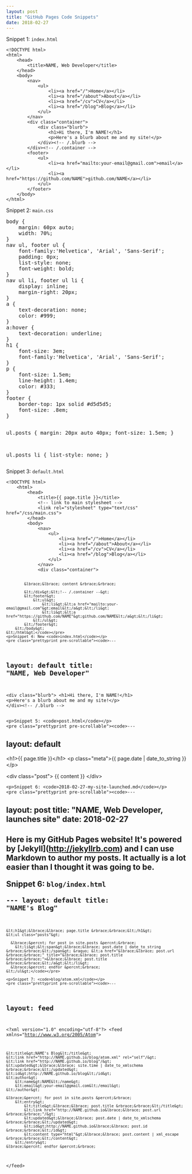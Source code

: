 ```yaml
---
layout: post
title: "GitHub Pages Code Snippets"
date: 2018-02-27
---
```

<div class="blurb">
<p>Snippet 1: <code>index.html</code></p>
<pre class="prettyprint pre-scrollable"><code>&lt;!DOCTYPE html&gt;
&lt;html&gt;
	&lt;head&gt;
		&lt;title&gt;NAME, Web Developer&lt;/title&gt;
	&lt;/head&gt;
	&lt;body&gt;
		&lt;nav&gt;
    		&lt;ul&gt;
        		&lt;li&gt;&lt;a href="/"&gt;Home&lt;/a&gt;&lt;/li&gt;
	        	&lt;li&gt;&lt;a href="/about"&gt;About&lt;/a&gt;&lt;/li&gt;
        		&lt;li&gt;&lt;a href="/cv"&gt;CV&lt;/a&gt;&lt;/li&gt;
        		&lt;li&gt;&lt;a href="/blog"&gt;Blog&lt;/a&gt;&lt;/li&gt;
    		&lt;/ul&gt;
		&lt;/nav&gt;
		&lt;div class="container"&gt;
    		&lt;div class="blurb"&gt;
        		&lt;h1&gt;Hi there, I'm NAME!&lt;/h1&gt;
				&lt;p&gt;Here's a blurb about me and my site!&lt;/p&gt;
    		&lt;/div&gt;&lt;!-- /.blurb --&gt;
		&lt;/div&gt;&lt;!-- /.container --&gt;
		&lt;footer&gt;
    		&lt;ul&gt;
        		&lt;li&gt;&lt;a href="mailto:your-email@gmail.com"&gt;email&lt;/a&gt;&lt;/li&gt;
        		&lt;li&gt;&lt;a href="https://github.com/NAME"&gt;github.com/NAME&lt;/a&gt;&lt;/li&gt;
			&lt;/ul&gt;
		&lt;/footer&gt;
	&lt;/body&gt;
&lt;/html&gt;</code></pre>

<p>Snippet 2: <code>main.css</code></p>
<pre class="prettyprint pre-scrollable">
body &lbrace;
    margin: 60px auto;
    width: 70%;
&rbrace;
nav ul, footer ul &lbrace;
    font-family:'Helvetica', 'Arial', 'Sans-Serif';
    padding: 0px;
    list-style: none;
    font-weight: bold;
&rbrace;
nav ul li, footer ul li &lbrace;
    display: inline;
    margin-right: 20px;
&rbrace;
a &lbrace;
    text-decoration: none;
    color: #999;
&rbrace;
a:hover &lbrace;
    text-decoration: underline;
&rbrace;
h1 &lbrace;
    font-size: 3em;
    font-family:'Helvetica', 'Arial', 'Sans-Serif';
&rbrace;
p &lbrace;
    font-size: 1.5em;
    line-height: 1.4em;
    color: #333;
&rbrace;
footer &lbrace;
    border-top: 1px solid #d5d5d5;
    font-size: .8em;
&rbrace;

ul.posts &lbrace; 
    margin: 20px auto 40px; 
    font-size: 1.5em;
&rbrace;

ul.posts li &lbrace;
    list-style: none;
&rbrace;
</pre>

<p>Snippet 3: <code>default.html</code></p>
<pre class="prettyprint pre-scrollable"><code>&lt;!DOCTYPE html&gt;
	&lt;html&gt;
		&lt;head&gt;
			&lt;title&gt;&lbrace;&lbrace; page.title &rbrace;&rbrace;&lt;/title&gt;
			&lt;!-- link to main stylesheet --&gt;
			&lt;link rel="stylesheet" type="text/css" href="/css/main.css"&gt;
		&lt;/head&gt;
		&lt;body&gt;
			&lt;nav&gt;
	    		&lt;ul&gt;
	        		&lt;li&gt;&lt;a href="/"&gt;Home&lt;/a&gt;&lt;/li&gt;
		        	&lt;li&gt;&lt;a href="/about"&gt;About&lt;/a&gt;&lt;/li&gt;
	        		&lt;li&gt;&lt;a href="/cv"&gt;CV&lt;/a&gt;&lt;/li&gt;
	        		&lt;li&gt;&lt;a href="/blog"&gt;Blog&lt;/a&gt;&lt;/li&gt;
	    		&lt;/ul&gt;
			&lt;/nav&gt;
			&lt;div class="container"&gt;
			
			&lbrace;&lbrace; content &rbrace;&rbrace;
			
			&lt;/div&gt;&lt;!-- /.container --&gt;
			&lt;footer&gt;
	    		&lt;ul&gt;
	        		&lt;li&gt;&lt;a href="mailto:your-email@gmail.com"&gt;email&lt;/a&gt;&lt;/li&gt;
	        		&lt;li&gt;&lt;a href="https://github.com/NAME"&gt;github.com/NAME&lt;/a&gt;&lt;/li&gt;
				&lt;/ul&gt;
			&lt;/footer&gt;
		&lt;/body&gt;
	&lt;/html&gt;</code></pre>
	<p>Snippet 4: New <code>index.html</code></p>
	<pre class="prettyprint pre-scrollable"><code>---
layout: default
title: "NAME, Web Developer"
---
&lt;div class="blurb"&gt;
	&lt;h1&gt;Hi there, I'm NAME!&lt;/h1&gt;
	&lt;p&gt;Here's a blurb about me and my site!&lt;/p&gt;
&lt;/div&gt;&lt;!-- /.blurb --&gt;</code></pre>
	
	<p>Snippet 5: <code>post.html</code></p>
	<pre class="prettyprint pre-scrollable"><code>---
layout: default
---
&lt;h1&gt;&lbrace;&lbrace; page.title &rbrace;&rbrace;&lt;/h1&gt;
&lt;p class="meta"&gt;&lbrace;&lbrace; page.date | date_to_string &rbrace;&rbrace;&lt;/p&gt;

&lt;div class="post"&gt;
  &lbrace;&lbrace; content &rbrace;&rbrace;
&lt;/div&gt;</code></pre>
	
	<p>Snippet 6: <code>2018-02-27-my-site-launched.md</code></p>
	<pre class="prettyprint pre-scrollable"><code>---
layout: post
title: "NAME, Web Developer, launches site"
date: 2018-02-27
---

Here is my GitHub Pages website! It's powered by &lbrack;Jekyll&rbrack;&lpar;http://jekyllrb.com&rpar; and I can use Markdown to author my posts. It actually is a lot easier than I thought it was going to be.</code></pre>
	<p>Snippet 6: <code>blog/index.html</code></p>
	<pre class="prettyprint pre-scrollable"><code>---
layout: default
title: "NAME's Blog"
---
	&lt;h1&gt;&lbrace;&lbrace; page.title &rbrace;&rbrace;&lt;/h1&gt;
	&lt;ul class="posts"&gt;

	  &lbrace;&percnt; for post in site.posts &percnt;&rbrace;
	    &lt;li&gt;&lt;span&gt;&lbrace;&lbrace; post.date | date_to_string &rbrace;&rbrace;&lt;/span&gt; &raquo; &lt;a href="&lbrace;&lbrace; post.url &rbrace;&rbrace;" title="&lbrace;&lbrace; post.title &rbrace;&rbrace;">&lbrace;&lbrace; post.title &rbrace;&rbrace;&lt;/a&gt;&lt;/li&gt;
	  &lbrace;&percnt; endfor &percnt;&rbrace;
	&lt;/ul&gt;</code></pre>
	
	<p>Snippet 7: <code>blog/atom.xml</code></p>
	<pre class="prettyprint pre-scrollable"><code>---
layout: feed
---
&lt;?xml version="1.0" encoding="utf-8"?&gt;
&lt;feed xmlns="http://www.w3.org/2005/Atom"&gt;

	&lt;title&gt;NAME's Blog&lt;/title&gt;
	&lt;link href="http://NAME.github.io/blog/atom.xml" rel="self"/&gt;
	&lt;link href="http://NAME.github.io/blog"/&gt;
	&lt;updated&gt;&lbrace;&lbrace; site.time | date_to_xmlschema &rbrace;&rbrace;&lt;/updated&gt;
	&lt;id&gt;http://NAME.github.io/blog&lt;/id&gt;
	&lt;author&gt;
		&lt;name&gt;NAME&lt;/name&gt;
		&lt;email&gt;your-email@gmail.com&lt;/email&gt;
	&lt;/author&gt;

	&lbrace;&percnt; for post in site.posts &percnt;&rbrace;
		&lt;entry&gt;
			&lt;title&gt;&lbrace;&lbrace; post.title &rbrace;&rbrace;&lt;/title&gt;
			&lt;link href="http://NAME.github.io&lbrace;&lbrace; post.url &rbrace;&rbrace;"/&gt;
			&lt;updated&gt;&lbrace;&lbrace; post.date | date_to_xmlschema &rbrace;&rbrace;&lt;/updated&gt;
			&lt;id&gt;http://NAME.github.io&lbrace;&lbrace; post.id &rbrace;&rbrace;&lt;/id&gt;
			&lt;content type="html"&gt;&lbrace;&lbrace; post.content | xml_escape &rbrace;&rbrace;&lt;/content&gt;
		&lt;/entry&gt;
	&lbrace;&percnt; endfor &percnt;&rbrace;

&lt;/feed&gt;</code></pre>
</div><!-- /.blurb -->
